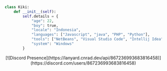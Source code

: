 ```py
class Kiki:
    def __init__(self):
        self.details = {
            "age": 22,
            "boy": true,
            "locale": "Indonesia",
            "languages": ["Javascript", "java", "PHP", "Python"],
            "tools": ["NetBeans", "Visual Studio Code", "Intellij Idea", "Android Studio", "Processing 4"],
            "system": "Windows"
        }
```
<center>[![Discord Presence](https://lanyard.cnrad.dev/api/867236993683816458)](https://discord.com/users/867236993683816458)</center>
